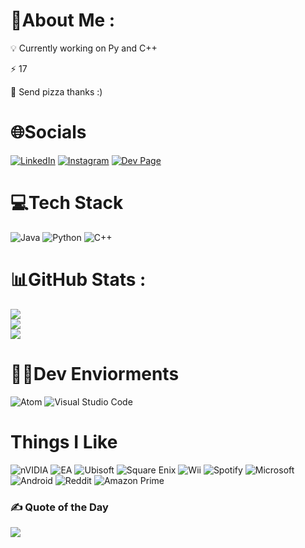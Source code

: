 # 💫About Me :
💡 Currently working on Py and C++

⚡ 17

🍕 Send pizza thanks :) 



# 🌐Socials
[![LinkedIn](https://img.shields.io/badge/LinkedIn-%230077B5.svg?logo=linkedin&logoColor=white)](https://linkedin.com/in/chaitanyajoshix) 
[![Instagram](https://img.shields.io/badge/Instagram-E4405F?style=for-the-badge&logo=instagram&logoColor=white)](https://www.instagram.com/chaitanyayup)
[![Dev Page](https://img.shields.io/badge/dev.to-0A0A0A?style=for-the-badge&logo=devdotto&logoColor=white)](https://dev.page/chaitanya)

# 💻Tech Stack
![Java](https://img.shields.io/badge/java-%23ED8B00.svg?style=for-the-badge&logo=java&logoColor=white)
![Python](https://img.shields.io/badge/python-3670A0?style=for-the-badge&logo=python&logoColor=ffdd54)
![C++](https://img.shields.io/badge/c++-%2300599C.svg?style=for-the-badge&logo=c%2B%2B&logoColor=white)

# 📊GitHub Stats :
![](https://github-readme-stats.vercel.app/api?username=ChaitanyaJoshiX&theme=chartreuse-dark&hide_border=false&include_all_commits=true&count_private=true)<br/>
![](https://github-readme-streak-stats.herokuapp.com/?user=ChaitanyaJoshiX&theme=chartreuse-dark&hide_border=false)<br/>
![](https://github-readme-stats.vercel.app/api/top-langs/?username=ChaitanyaJoshiX&theme=chartreuse-dark&hide_border=false&include_all_commits=true&count_private=true&layout=compact)
# 👨‍💻Dev Enviorments
![Atom](https://img.shields.io/badge/Atom-%2366595C.svg?style=for-the-badge&logo=atom&logoColor=white)
![Visual Studio Code](https://img.shields.io/badge/Visual%20Studio%20Code-0078d7.svg?style=for-the-badge&logo=visual-studio-code&logoColor=white)

# Things I Like
![nVIDIA](https://img.shields.io/badge/nVIDIA-%2376B900.svg?style=for-the-badge&logo=nVIDIA&logoColor=white)
![EA](https://img.shields.io/badge/ea-%23000000.svg?style=for-the-badge&logo=ea&logoColor=white)
![Ubisoft](https://img.shields.io/badge/Ubisoft-%23F5F5F5.svg?style=for-the-badge&logo=Ubisoft&logoColor=black)
![Square Enix](https://img.shields.io/badge/SquareEnix-%23ED1C24.svg?style=for-the-badge&logo=SquareEnix&logoColor=white)
![Wii](https://img.shields.io/badge/Wii-8B8B8B?style=for-the-badge&logo=wii&logoColor=white)
![Spotify](https://img.shields.io/badge/Spotify-1ED760?style=for-the-badge&logo=spotify&logoColor=white)
![Microsoft](https://img.shields.io/badge/Microsoft-0078D4?style=for-the-badge&logo=microsoft&logoColor=white)
![Android](https://img.shields.io/badge/Android-3DDC84?style=for-the-badge&logo=android&logoColor=white)
![Reddit](https://img.shields.io/badge/Reddit-FF4500?style=for-the-badge&logo=reddit&logoColor=white)
![Amazon Prime](https://img.shields.io/badge/Amazon%20Prime-0F79AF?style=for-the-badge&logo=amazonprime&logoColor=white)

### ✍️ Quote of the Day
![](https://quotes-github-readme.vercel.app/api?type=horizontal&theme=dark)
